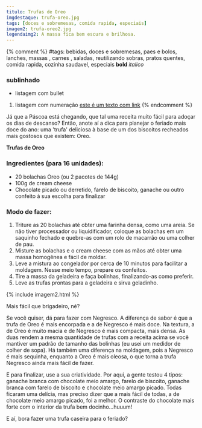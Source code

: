 ```yaml
---
titulo: Trufas de Oreo
imgdestaque: trufa-oreo.jpg
tags: [doces e sobremesas, comida rapida, especiais]
imagem2: trufa-oreo2.jpg
legendaimg2: A massa fica bem escura e brilhosa. 
---
```

{% comment %}
#tags: bebidas, doces e sobremesas, paes e bolos, lanches, massas , carnes , saladas, reutilizando sobras, pratos quentes, comida rapida, cozinha saudavel, especiais
**bold**
*italico*
### sublinhado
* listagem com bullet
1. listagem com numeração
[este é um texto com link](https://www.enderecodolink.com)
{% endcomment %}

Já que a Páscoa está chegando, que tal uma receita muito fácil para adoçar os dias de descanso? Então, anote aí a dica para planejar o feriado mais doce do ano: uma 'trufa' deliciosa à base de um dos biscoitos recheados mais gostosos que existem: Oreo. 

**Trufas de Oreo**

### Ingredientes (para 16 unidades):

* 20 bolachas Oreo (ou 2 pacotes de 144g)
* 100g de cream cheese
* Chocolate picado ou derretido, farelo de biscoito, ganache ou outro confeito à sua escolha para finalizar

### Modo de fazer:

1. Triture as 20 bolachas até obter uma farinha densa, como uma areia. Se não tiver processador ou liquidificador, coloque as bolachas em um saquinho fechado e quebre-as com um rolo de macarrão ou uma colher de pau. 
2. Misture as bolachas e o cream cheese com as mãos até obter uma massa homogênea e fácil de moldar.
3. Leve a mistura ao congelador por cerca de 10 minutos para facilitar a moldagem. Nesse meio tempo, prepare os confeitos.
4. Tire a massa da geladeira e faça bolinhas, finalizando-as como preferir. 
5. Leve as trufas prontas para a geladeira e sirva geladinho. 

{% include imagem2.html %}

Mais fácil que brigadeiro, né?

Se você quiser, dá para fazer com Negresco. A diferença de sabor é que a trufa de Oreo é mais encorpada e a de Negresco é mais doce. Na textura, a de Oreo é muito macia e de Negresco é mais compacta, mais densa. As duas rendem a mesma quantidade de trufas com a receita acima se você mantiver um padrão de tamanho das bolinhas (eu usei um medidor de colher de sopa). Há também uma diferença na moldagem, pois a Negresco é mais sequinha, enquanto a Oreo é mais oleosa, o que torna a trufa Negresco ainda mais fácil de fazer.

E para finalizar, use a sua criatividade. Por aqui, a gente testou 4 tipos: ganache branca com chocolate meio amargo, farelo de biscoito, ganache branca com farelo de biscoito e chocolate meio amargo picado. Todas ficaram uma delícia, mas preciso dizer que a mais fácil de todas, a de chocolate meio amargo picado, foi a melhor. O contraste do chocolate mais forte com o interior da trufa bem docinho...huuum!

E aí, bora fazer uma trufa caseira para o feriado?


